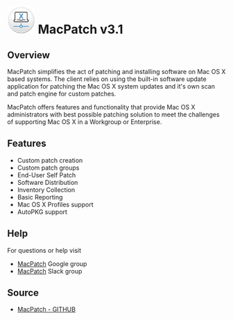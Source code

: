 # ![MPLogo](./images/mp_3_icon_64.png)  MacPatch v3.1

## Overview
MacPatch simplifies the act of patching and installing software on Mac OS X based systems. The client relies on using the built-in software update application for patching the Mac OS X system updates and it's own scan and patch engine for custom patches.

MacPatch offers features and functionality that provide Mac OS X administrators with best possible patching solution to meet the challenges of supporting Mac OS X in a Workgroup or Enterprise.

## Features

* Custom patch creation
* Custom patch groups
* End-User Self Patch
* Software Distribution
* Inventory Collection
* Basic Reporting
* Mac OS X Profiles support
* AutoPKG support

## Help
For questions or help visit

* [MacPatch](https://groups.google.com/d/forum/macpatch) Google group
* [MacPatch](https://macadmins.slack.com) Slack group

## Source
* [MacPatch - GITHUB](https://github.com/LLNL/MacPatch.git)
